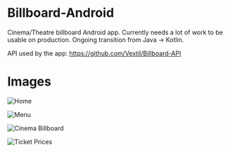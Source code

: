 # Billboard-Android
Cinema/Theatre billboard Android app. Currently needs a lot of work to be usable on production. Ongoing transition from Java -> Kotlin.

API used by the app: https://github.com/Vextil/Billboard-API

# Images

![Home](https://raw.githubusercontent.com/Vextil/Cartelera-Cine/master/Screenshots/1.png)

![Menu](https://raw.githubusercontent.com/Vextil/Cartelera-Cine/master/Screenshots/2.png)

![Cinema Billboard](https://raw.githubusercontent.com/Vextil/Cartelera-Cine/master/Screenshots/3.png)

![Ticket Prices](https://raw.githubusercontent.com/Vextil/Cartelera-Cine/master/Screenshots/4.png)
